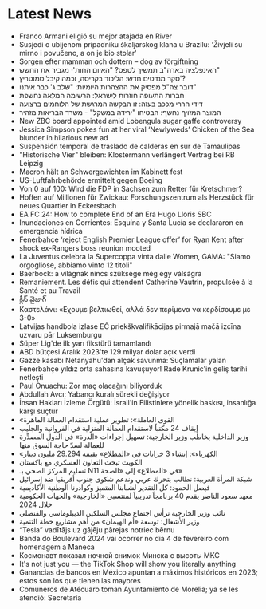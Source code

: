 # Latest News
-  Franco Armani eligió su mejor atajada en River
-  Susjedi o ubijenom pripadniku škaljarskog klana u Brazilu: ‘Živjeli su mirno i povučeno, a on je bio stolar‘
-  Sorgen efter mamman och dottern – dog av förgiftning
-  האינפלציה בארה"ב תמשיך לטפס? "האיום החות'י מגביר את החשש"
-  סקר מנדטים חדש: הליכוד בקריסה, וכמה קיבל סמוטריץ'?
-  דובר צה"ל מפסיק את ההצהרות היומיות: "שלב ג' כבר איתנו"
-  חברות התעופה חוזרות לישראל: הרשימה המלאה נחשפת
-  דידי הררי מככב בעזה: זו הבקשה המרגשת של הלוחמים ברצועה
-  המוצר המזויף נחשף: הבטיחו "ירידה במשקל" - משרד הבריאות מזהיר
-  New ZBC board appointed amid Lobengula sugar gaffe controversy
-  Jessica Simpson pokes fun at her viral ‘Newlyweds’ Chicken of the Sea blunder in hilarious new ad
-  Suspensión temporal de traslado de calderas en sur de Tamaulipas
-  "Historische Vier" bleiben: Klostermann verlängert Vertrag bei RB Leipzig
-  Macron hält an Schwergewichten im Kabinett fest
-  US-Luftfahrbehörde ermittelt gegen Boeing
-  Von 0 auf 100: Wird die FDP in Sachsen zum Retter für Kretschmer?
-  Hoffen auf Millionen für Zwickau: Forschungszentrum als Herzstück für neues Quartier in Eckersbach
-  EA FC 24: How to complete End of an Era Hugo Lloris SBC
-  Inundaciones en Corrientes: Esquina y Santa Lucía se declararon en emergencia hídrica
-  Fenerbahce ‘reject English Premier League offer’ for Ryan Kent after shock ex-Rangers boss reunion mooted
-  La Juventus celebra la Supercoppa vinta dalle Women, GAMA: "Siamo orgogliose, abbiamo vinto 12 titoli"
-  Baerbock: a világnak nincs szüksége még egy válságra
-  Remaniement. Les défis qui attendent Catherine Vautrin, propulsée à la Santé et au Travail
-  క్లీన్‌ వైజాగ్‌
-  Καστελάνι: «Εχουμε βελτιωθεί, αλλά δεν περίμενα να κερδίσουμε με 3-0»
-  Latvijas handbola izlase EČ priekškvalifikācijas pirmajā mačā izcīna uzvaru pār Luksemburgu
-  Süper Lig'de ilk yarı fikstürü tamamlandı
-  ABD bütçesi Aralık 2023'te 129 milyar dolar açık verdi
-  Gazze kasabı Netanyahu'dan alçak savunma: Suçlamalar yalan
-  Fenerbahçe yıldız orta sahasına kavuşuyor! Rade Krunic'in geliş tarihi netleşti
-  Paul Onuachu: Zor maç olacağını biliyorduk
-  Abdullah Avcı: Yabancı kuralı sürekli değişiyor
-  İnsan Hakları İzleme Örgütü: İsrail'in Filistinlere yönelik baskısı, insanlığa karşı suçtur
-  «القوى العاملة»: تطوير عملية استقدام العمالة الماهرة
-  إيقاف 24 مكتباً لاستقدام العمالة المنزلية في الفروانية والجليب
-  وزير الداخلية يخاطب وزير الخارجية: تسهيل إجراءات «الدرة» في الدول المصدِّرة للعمالة لسدّ حاجة السوق منها
-  «الكهرباء»: إنشاء 3 خزانات في «المطلاع» بقيمة 29.294 مليون دينار
-  الكويت تبحث التعاون العسكري مع باكستان
-  تسليم المركز الصحي بـ N11 في «المطلاع» إلى «الصحة»
-  شبكة المرأة العربية: نطالب بتحرك عربي وندعم شكوى جنوب أفريقيا ضد إسرائيل
-  فيصل الحمود: كل التقدير لشبابنا المتميز وكوادرنا الوطنية الأكاديمية
-  معهد سعود الناصر يقدم 40 برنامجاً تدريبياً لمنتسبي «الخارجية» والجهات الحكومية خلال 2024
-  نائب وزير الخارجية ترأس اجتماع مجلس السلكين الديبلوماسي والقنصلي
-  وزير الأشغال: توسعة «أم الهيمان» من أهم مشاريع خطة التنمية
-  “Tesla” vadītājs uz gājēju pārejas notriec bērnu
-  Banda do Boulevard 2024 vai ocorrer no dia 4 de fevereiro com homenagem a Maneca
-  Космонавт показал ночной снимок Минска с высоты МКС
-  It's not just you — the TikTok Shop will show you literally anything
-  Ganancias de bancos en México apuntan a máximos históricos en 2023; estos son los que tienen las mayores
-  Comuneros de Atécuaro toman Ayuntamiento de Morelia; ya se les atendió: Secretaría
